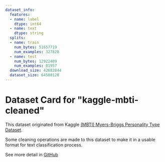 ```yaml
---
dataset_info:
  features:
  - name: label
    dtype: int64
  - name: text
    dtype: string
  splits:
  - name: train
    num_bytes: 51657719
    num_examples: 327828
  - name: test
    num_bytes: 12922409
    num_examples: 81957
  download_size: 42682844
  dataset_size: 64580128
---
```

# Dataset Card for "kaggle-mbti-cleaned"
This dataset originated from Kaggle [(MBTI) Myers-Briggs Personality Type Dataset](https://www.kaggle.com/datasets/datasnaek/mbti-type).

Some cleaning operations are made to this dataset to make it in a usable format for text classification process.

See more detail in [GitHub](https://github.com/nogibjj/MBTI-Personality-Test)
